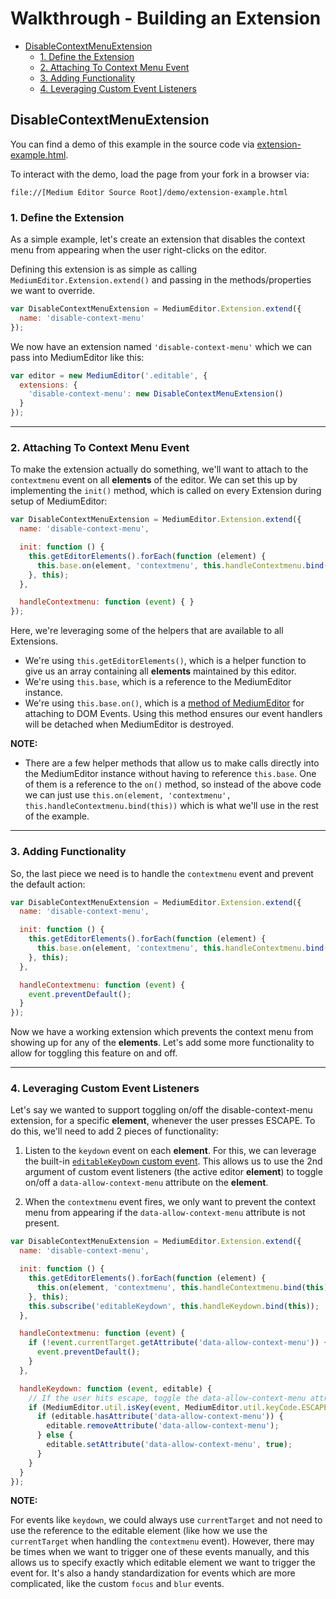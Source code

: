# Walkthrough - Building an Extension

<!-- START doctoc generated TOC please keep comment here to allow auto update -->
<!-- DON'T EDIT THIS SECTION, INSTEAD RE-RUN doctoc TO UPDATE -->

- [DisableContextMenuExtension](#disablecontextmenuextension)
  - [1. Define the Extension](#1-define-the-extension)
  - [2. Attaching To Context Menu Event](#2-attaching-to-context-menu-event)
  - [3. Adding Functionality](#3-adding-functionality)
  - [4. Leveraging Custom Event Listeners](#4-leveraging-custom-event-listeners)

<!-- END doctoc generated TOC please keep comment here to allow auto update -->

## DisableContextMenuExtension

You can find a demo of this example in the source code via [extension-example.html](../../../demo/extension-example.html).

To interact with the demo, load the page from your fork in a browser via: 

`file://[Medium Editor Source Root]/demo/extension-example.html`

### 1. Define the Extension

As a simple example, let's create an extension that disables the context menu from appearing when the user right-clicks on the editor.

Defining this extension is as simple as calling `MediumEditor.Extension.extend()` and passing in the methods/properties we want to override.

```js
var DisableContextMenuExtension = MediumEditor.Extension.extend({
  name: 'disable-context-menu'
});
```

We now have an extension named `'disable-context-menu'` which we can pass into MediumEditor like this:

```js
var editor = new MediumEditor('.editable', {
  extensions: {
    'disable-context-menu': new DisableContextMenuExtension()
  }
});
```

***
### 2. Attaching To Context Menu Event

To make the extension actually do something, we'll want to attach to the `contextmenu` event on all **elements** of the editor.  We can set this up by implementing the `init()` method, which is called on every Extension during setup of MediumEditor:

```js
var DisableContextMenuExtension = MediumEditor.Extension.extend({
  name: 'disable-context-menu',

  init: function () {
    this.getEditorElements().forEach(function (element) {
      this.base.on(element, 'contextmenu', this.handleContextmenu.bind(this));
    }, this);
  },

  handleContextmenu: function (event) { }
});
```

Here, we're leveraging some of the helpers that are available to all Extensions.

* We're using `this.getEditorElements()`, which is a helper function to give us an array containing all **elements** maintained by this editor.
* We're using `this.base`, which is a reference to the MediumEditor instance.
* We're using `this.base.on()`, which is a [method of MediumEditor](../../../API.md#ontarget-event-listener-usecapture) for attaching to DOM Events. Using this method ensures our event handlers will be detached when MediumEditor is destroyed.

**NOTE:**

* There are a few helper methods that allow us to make calls directly into the MediumEditor instance without having to reference `this.base`. One of them is a reference to the `on()` method, so instead of the above code we can just use `this.on(element, 'contextmenu', this.handleContextmenu.bind(this))` which is what we'll use in the rest of the example.

***
### 3. Adding Functionality

So, the last piece we need is to handle the `contextmenu` event and prevent the default action:

```js
var DisableContextMenuExtension = MediumEditor.Extension.extend({
  name: 'disable-context-menu',

  init: function () {
    this.getEditorElements().forEach(function (element) {
      this.base.on(element, 'contextmenu', this.handleContextmenu.bind(this));
    }, this);
  },

  handleContextmenu: function (event) {
    event.preventDefault();
  }
});
```

Now we have a working extension which prevents the context menu from showing up for any of the **elements**.  Let's add some more functionality to allow for toggling this feature on and off.

***
### 4. Leveraging Custom Event Listeners

Let's say we wanted to support toggling on/off the disable-context-menu extension, for a specific **element**, whenever the user presses ESCAPE.  To do this, we'll need to add 2 pieces of functionality:

1. Listen to the `keydown` event on each **element**. For this, we can leverage the built-in [`editableKeyDown` custom event](../../../CUSTOM-EVENTS.md#editablekeydown).  This allows us to use the 2nd argument of custom event listeners (the active editor **element**) to toggle on/off a `data-allow-context-menu` attribute on the **element**.

2. When the `contextmenu` event fires, we only want to prevent the context menu from appearing if the `data-allow-context-menu` attribute is not present.

```js
var DisableContextMenuExtension = MediumEditor.Extension.extend({
  name: 'disable-context-menu',

  init: function () {
    this.getEditorElements().forEach(function (element) {
      this.on(element, 'contextmenu', this.handleContextmenu.bind(this));
    }, this);
    this.subscribe('editableKeydown', this.handleKeydown.bind(this));
  },

  handleContextmenu: function (event) {
    if (!event.currentTarget.getAttribute('data-allow-context-menu')) {
      event.preventDefault();
    }
  },

  handleKeydown: function (event, editable) {
    // If the user hits escape, toggle the data-allow-context-menu attribute
    if (MediumEditor.util.isKey(event, MediumEditor.util.keyCode.ESCAPE)) {
      if (editable.hasAttribute('data-allow-context-menu')) {
        editable.removeAttribute('data-allow-context-menu');
      } else {
        editable.setAttribute('data-allow-context-menu', true);
      }
    }
  }
});
```

**NOTE:**

For events like `keydown`, we could always use `currentTarget` and not need to use the reference to the editable element (like how we use the `currentTarget` when handling the `contextmenu` event).  However, there may be times when we want to trigger one of these events manually, and this allows us to specify exactly which editable element we want to trigger the event for.  It's also a handy standardization for events which are more complicated, like the custom `focus` and `blur` events.